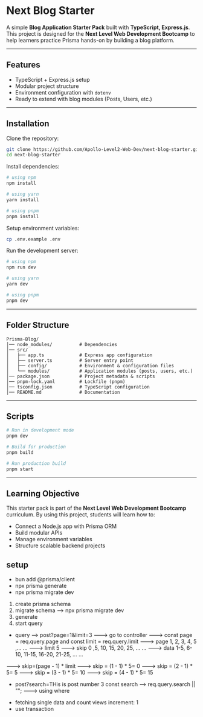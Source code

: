 
# Next Blog Starter

A simple **Blog Application Starter Pack** built with **TypeScript, Express.js**.  
This project is designed for the **Next Level Web Development Bootcamp** to help learners practice Prisma hands-on by building a blog platform.

---

## Features
- TypeScript + Express.js setup
- Modular project structure
- Environment configuration with `dotenv`
- Ready to extend with blog modules (Posts, Users, etc.)

---

## Installation

Clone the repository:

```bash
git clone https://github.com/Apollo-Level2-Web-Dev/next-blog-starter.git
cd next-blog-starter
```

Install dependencies:

```bash
# using npm
npm install

# using yarn
yarn install

# using pnpm
pnpm install
```

Setup environment variables:

```bash
cp .env.example .env
```

Run the development server:

```bash
# using npm
npm run dev

# using yarn
yarn dev

# using pnpm
pnpm dev
```

---

## Folder Structure

```
Prisma-Blog/
│── node_modules/          # Dependencies
│── src/
│   ├── app.ts             # Express app configuration
│   ├── server.ts          # Server entry point
│   ├── config/            # Environment & configuration files
│   └── modules/           # Application modules (posts, users, etc.)
│── package.json           # Project metadata & scripts
│── pnpm-lock.yaml         # Lockfile (pnpm)
│── tsconfig.json          # TypeScript configuration
│── README.md              # Documentation
```

---

## Scripts

```bash
# Run in development mode
pnpm dev

# Build for production
pnpm build

# Run production build
pnpm start
```

---

## Learning Objective

This starter pack is part of the **Next Level Web Development Bootcamp** curriculum.
By using this project, students will learn how to:

* Connect a Node.js app with Prisma ORM
* Build modular APIs
* Manage environment variables
* Structure scalable backend projects

## setup 
* bun add @prisma/client
*  npx prisma generate
*  npx prisma migrate dev


<!-- how to prisma code  -->
1. create prisma schema
2. migrate schema --> npx prisma migrate dev
3. generate
4. start query


<!-- pagination -->

* query --> post?page=1&limit=3
---> go to controller 
---> const page = req.query.page and const limit = req.query.limit
---> page 1, 2, 3, 4, 5 ,... ...
---> limit 5
---> skip 0 ,5, 10, 15, 20, 25, ... ...
---> data 1-5, 6-10, 11-15, 16-20, 21-25, ... ...

---> skip=(page - 1) * limit
---> skip = (1 - 1) * 5= 0
---> skip = (2 - 1) * 5= 5
---> skip = (3 - 1) * 5= 10
---> skip = (4 - 1) * 5= 15


<!--  searching -->
* post?search=THis is post number 3
const search --> req.query.search || "";
---> using where

<!-- filtering -->
<!-- sorting -->
<!-- meta data -->

<!-- view count  -->
* fetching single data and count views increment: 1
* use transaction
